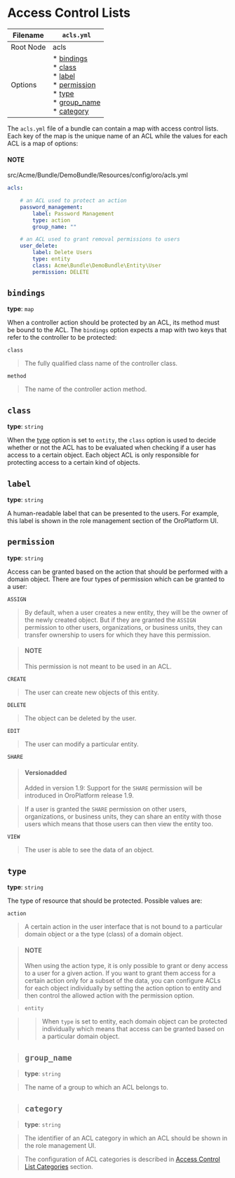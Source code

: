 <a id="access-control-lists"></a>

# Access Control Lists

| Filename   | `acls.yml`                                                                                                                 |
|------------|----------------------------------------------------------------------------------------------------------------------------|
| Root Node  | acls                                                                                                                       |
| Options    | * [bindings]()<br/>* [class]()<br/>* [label]()<br/>* [permission]()<br/>* [type]()<br/>* [group_name]()<br/>* [category]() |

The `acls.yml` file of a bundle can contain a map with access control lists. Each key of the map
is the unique name of an ACL while the values for each ACL is a map of options:

#### NOTE
src/Acme/Bundle/DemoBundle/Resources/config/oro/acls.yml
```yaml
acls:

    # an ACL used to protect an action
    password_management:
        label: Password Management
        type: action
        group_name: ""

    # an ACL used to grant removal permissions to users
    user_delete:
        label: Delete Users
        type: entity
        class: Acme\Bundle\DemoBundle\Entity\User
        permission: DELETE
```

## `bindings`

**type**: `map`

When a controller action should be protected by an ACL, its method must be bound to the ACL. The
`bindings` option expects a map with two keys that refer to the controller to be protected:

`class`

> The fully qualified class name of the controller class.

`method`

> The name of the controller action method.

## `class`

**type**: `string`

When the [type]() option is set to `entity`, the `class` option is used to decide whether or not
the ACL has to be evaluated when checking if a user has access to a certain object. Each object ACL
is only responsible for protecting access to a certain kind of objects.

## `label`

**type**: `string`

A human-readable label that can be presented to the users. For example, this label is shown in the
role management section of the OroPlatform UI.

## `permission`

**type**: `string`

Access can be granted based on the action that should be performed with a domain object. There are
four types of permission which can be granted to a user:

`ASSIGN`

> By default, when a user creates a new entity, they will be the owner of the newly created
> object. But if they are granted the `ASSIGN` permission to other users, organizations, or
> business units, they can transfer ownership to users for which they have this permission.

> #### NOTE
> This permission is not meant to be used in an ACL.

`CREATE`

> The user can create new objects of this entity.

`DELETE`

> The object can be deleted by the user.

`EDIT`

> The user can modify a particular entity.

`SHARE`

> #### Versionadded
> Added in version 1.9: Support for the `SHARE` permission will be introduced in OroPlatform release 1.9.

> If a user is granted the `SHARE` permission on other users, organizations, or business units,
> they can share an entity with those users which means that those users can then view the entity
> too.

`VIEW`

> The user is able to see the data of an object.

## `type`

**type**: `string`

The type of resource that should be protected. Possible values are:

`action`

> A certain action in the user interface that is not bound to a particular domain object or a the
> type (class) of a domain object.

> #### NOTE
> When using the action type, it is only possible to grant or deny access to a user for a
> given action. If you want to grant them access for a certain action only for a subset of
> the data, you can configure ACLs for each object individually by setting the action
> option to entity and then control the allowed action with the permission option.

> `entity`

> > When `type` is set to entity, each domain object can be protected individually which means that
> > access can be granted based on a particular domain object.

> ## `group_name`

> **type**: `string`

> The name of a group to which an ACL belongs to.

> ## `category`

> **type**: `string`

> The identifier of an ACL category in which an ACL should be shown in the role management UI.

> The configuration of ACL categories is described in
> [Access Control List Categories](acl-categories.md#access-control-lists-categories) section.

